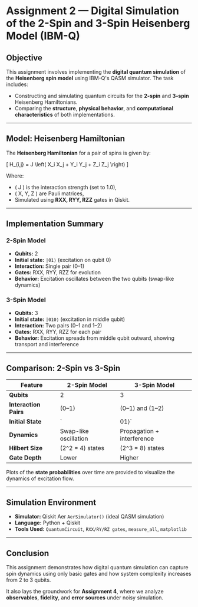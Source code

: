 # Assignment 2 — Digital Simulation of the 2-Spin and 3-Spin Heisenberg Model (IBM-Q)

##  Objective

This assignment involves implementing the **digital quantum simulation** of the **Heisenberg spin model** using IBM-Q's QASM simulator. The task includes:

- Constructing and simulating quantum circuits for the **2-spin** and **3-spin** Heisenberg Hamiltonians.
- Comparing the **structure**, **physical behavior**, and **computational characteristics** of both implementations.

---

##  Model: Heisenberg Hamiltonian

The **Heisenberg Hamiltonian** for a pair of spins is given by:

\[
H_{i,j} = J \left( X_i X_j + Y_i Y_j + Z_i Z_j \right)
\]

Where:
- \( J \) is the interaction strength (set to 1.0),
- \( X, Y, Z \) are Pauli matrices,
- Simulated using **RXX, RYY, RZZ** gates in Qiskit.

---

## Implementation Summary

### 2-Spin Model
- **Qubits:** 2
- **Initial state:** `|01⟩` (excitation on qubit 0)
- **Interaction:** Single pair (0–1)
- **Gates:** RXX, RYY, RZZ for evolution
- **Behavior:** Excitation oscillates between the two qubits (swap-like dynamics)

### 3-Spin Model
- **Qubits:** 3
- **Initial state:** `|010⟩` (excitation in middle qubit)
- **Interaction:** Two pairs (0–1 and 1–2)
- **Gates:** RXX, RYY, RZZ for each pair
- **Behavior:** Excitation spreads from middle qubit outward, showing transport and interference

---

## Comparison: 2-Spin vs 3-Spin

| Feature               | 2-Spin Model         | 3-Spin Model                      |
|-----------------------|----------------------|-----------------------------------|
| **Qubits**            | 2                    | 3                                 |
| **Interaction Pairs** | (0–1)                | (0–1) and (1–2)                   |
| **Initial State**     | `|01⟩`               | `|010⟩`                           |
| **Dynamics**          | Swap-like oscillation| Propagation + interference        |
| **Hilbert Size**      | \(2^2 = 4\) states   | \(2^3 = 8\) states                |
| **Gate Depth**        | Lower                | Higher                            |

Plots of the **state probabilities** over time are provided to visualize the dynamics of excitation flow.

---

## Simulation Environment

- **Simulator:** Qiskit Aer `AerSimulator()` (ideal QASM simulation)
- **Language:** Python + Qiskit
- **Tools Used:** `QuantumCircuit`, `RXX/RY/RZ gates`, `measure_all`, `matplotlib`

---

## Conclusion

This assignment demonstrates how digital quantum simulation can capture spin dynamics using only basic gates and how system complexity increases from 2 to 3 qubits.

It also lays the groundwork for **Assignment 4**, where we analyze **observables**, **fidelity**, and **error sources** under noisy simulation.
